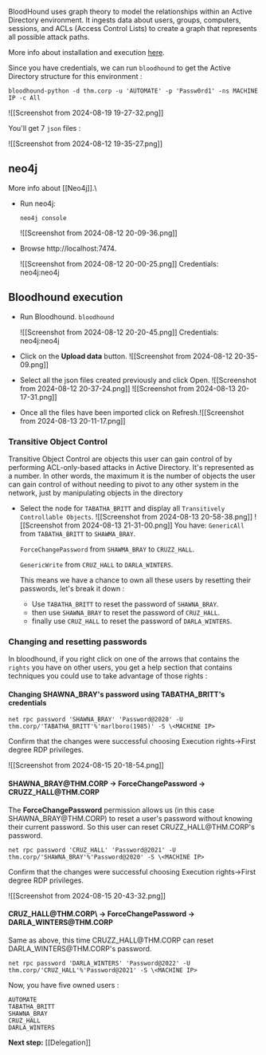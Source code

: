 BloodHound uses graph theory to model the relationships within an Active Directory environment. It ingests data about users, groups, computers, sessions, and ACLs (Access Control Lists) to create a graph that represents all possible attack paths.

More info about installation and execution [here](https://github.com/dirkjanm/BloodHound.py/tree/bloodhound-ce).

Since you have credentials, we can run `bloodhound` to get the Active Directory structure for this environment :

 `bloodhound-python -d thm.corp -u 'AUTOMATE' -p 'Passw0rd1' -ns MACHINE IP -c All`

![[Screenshot from 2024-08-19 19-27-32.png]]

You'll get 7 `json` files :

![[Screenshot from 2024-08-12 19-35-27.png]]

## neo4j

More info about [[Neo4j]].\

- Run neo4j:

	`neo4j console`
	
	![[Screenshot from 2024-08-12 20-09-36.png]]
- Browse http://localhost:7474.

	![[Screenshot from 2024-08-12 20-00-25.png]]
	Credentials: neo4j:neo4j

## Bloodhound execution

- Run Bloodhound.
	`bloodhound`
	
	![[Screenshot from 2024-08-12 20-20-45.png]]
	Credentials: neo4j:neo4j

- Click on  the **Upload data** button.
	![[Screenshot from 2024-08-12 20-35-09.png]]
	
- Select all the json files created previously and click Open.
	![[Screenshot from 2024-08-12 20-37-24.png]]
	![[Screenshot from 2024-08-13 20-17-31.png]]
- Once all the files have been imported click on Refresh.![[Screenshot from 2024-08-13 20-11-17.png]]


### Transitive Object Control

Transitive Object Control are objects this user can gain control of by performing ACL-only-based attacks in Active Directory. It's represented as a number. In other words, the maximum it is the number of objects the user can gain control of without needing to pivot to any other system in the network, just by manipulating objects in the directory

- Select the node for `TABATHA_BRITT` and display all `Transitively Controllable Objects`.
	![[Screenshot from 2024-08-13 20-58-38.png]]
	![[Screenshot from 2024-08-13 21-31-00.png]]
	You have:
	`GenericAll` from `TABATHA_BRITT` to `SHAWMA_BRAY`.
	
	`ForceChangePassword` from `SHAWMA_BRAY` to `CRUZZ_HALL`.
	
	`GenericWrite` from `CRUZ_HALL` to `DARLA_WINTERS`.

	This means we have a chance to own all these users by resetting their passwords, let's break it down :
	- Use `TABATHA_BRITT` to reset the password of `SHAWNA_BRAY`.
	- then  use `SHAWNA_BRAY` to reset the password of `CRUZ_HALL`.
	- finally use `CRUZ_HALL` to reset the password of `DARLA_WINTERS`.

### Changing  and resetting passwords
In bloodhound, if you right click on one of the arrows that contains the `rights` you have on other users, you get a help section that contains techniques you could use to take advantage of those rights :

#### Changing SHAWNA_BRAY's password using TABATHA_BRITT's credentials


`net rpc password 'SHAWNA_BRAY' 'Password@2020' -U thm.corp/'TABATHA_BRITT'%'marlboro(1985)' -S \<MACHINE IP>`


Confirm that the changes were successful  choosing Execution rights->First degree RDP privileges.

![[Screenshot from 2024-08-15 20-18-54.png]]
#### SHAWNA_BRAY\@THM.CORP -> ForceChangePassword -> CRUZZ_HALL\@THM.CORP

The **ForceChangePassword** permission allows us (in this case SHAWNA_BRAY\@THM.CORP) to reset a user's password without knowing their current password. So this user can reset CRUZZ_HALL\@THM.CORP's password.

`net rpc password 'CRUZ_HALL' 'Password@2021' -U thm.corp/'SHAWNA_BRAY'%'Password@2020' -S \<MACHINE IP>`  

Confirm that the changes were successful  choosing Execution rights->First degree RDP privileges.

![[Screenshot from 2024-08-15 20-43-32.png]]

#### CRUZ_HALL\@THM.CORP\ -> ForceChangePassword -> DARLA_WINTERS\@THM.CORP

Same as above, this time CRUZZ_HALL\@THM.CORP can reset DARLA_WINTERS\@THM.CORP's password.

`net rpc password 'DARLA_WINTERS' 'Password@2022' -U thm.corp/'CRUZ_HALL'%'Password@2021' -S \<MACHINE IP>` 

Now, you have five owned users :

```undefined
AUTOMATE
TABATHA_BRITT
SHAWNA_BRAY
CRUZ_HALL
DARLA_WINTERS
```

**Next step:** [[Delegation]]